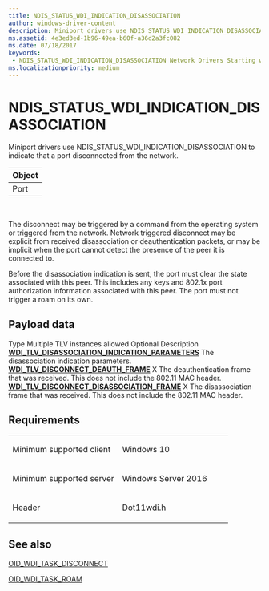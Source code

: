 ```yaml
---
title: NDIS_STATUS_WDI_INDICATION_DISASSOCIATION
author: windows-driver-content
description: Miniport drivers use NDIS_STATUS_WDI_INDICATION_DISASSOCIATION to indicate that a port disconnected from the network.
ms.assetid: 4e3ed3ed-1b96-49ea-b60f-a36d2a3fc082
ms.date: 07/18/2017 
keywords:
 - NDIS_STATUS_WDI_INDICATION_DISASSOCIATION Network Drivers Starting with Windows Vista
ms.localizationpriority: medium
---
```


# NDIS\_STATUS\_WDI\_INDICATION\_DISASSOCIATION


Miniport drivers use NDIS\_STATUS\_WDI\_INDICATION\_DISASSOCIATION to indicate that a port disconnected from the network.

| Object |
|--------|
| Port   |

 

The disconnect may be triggered by a command from the operating system or triggered from the network. Network triggered disconnect may be explicit from received disassociation or deauthentication packets, or may be implicit when the port cannot detect the presence of the peer it is connected to.

Before the disassociation indication is sent, the port must clear the state associated with this peer. This includes any keys and 802.1x port authorization information associated with this peer. The port must not trigger a roam on its own.

## Payload data


Type
Multiple TLV instances allowed
Optional
Description
[**WDI\_TLV\_DISASSOCIATION\_INDICATION\_PARAMETERS**](https://msdn.microsoft.com/library/windows/hardware/dn926292)
The disassociation indication parameters.
[**WDI\_TLV\_DISCONNECT\_DEAUTH\_FRAME**](https://msdn.microsoft.com/library/windows/hardware/dn926296)
X
The deauthentication frame that was received. This does not include the 802.11 MAC header.
[**WDI\_TLV\_DISCONNECT\_DISASSOCIATION\_FRAME**](https://msdn.microsoft.com/library/windows/hardware/dn926298)
X
The disassociation frame that was received. This does not include the 802.11 MAC header.
 

Requirements
------------

<table>
<colgroup>
<col width="50%" />
<col width="50%" />
</colgroup>
<tbody>
<tr class="odd">
<td><p>Minimum supported client</p></td>
<td><p>Windows 10</p></td>
</tr>
<tr class="even">
<td><p>Minimum supported server</p></td>
<td><p>Windows Server 2016</p></td>
</tr>
<tr class="odd">
<td><p>Header</p></td>
<td>Dot11wdi.h</td>
</tr>
</tbody>
</table>

## See also


[OID\_WDI\_TASK\_DISCONNECT](oid-wdi-task-disconnect.md)

[OID\_WDI\_TASK\_ROAM](oid-wdi-task-roam.md)

 

 




